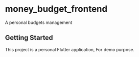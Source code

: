 # money_budget_frontend

A personal budgets management

## Getting Started

This project is a personal Flutter application, For demo purpose.
